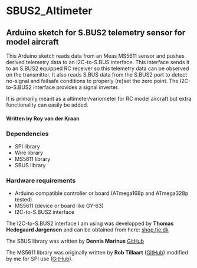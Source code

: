 # SBUS2_Altimeter
## Arduino sketch for S.BUS2 telemetry sensor for model aircraft

This Arduino sketch reads data from an Meas MS5611 sensor and pushes derived telemetry data to an I2C-to-S.BUS interface. This interface sends it to an S.BUS2 equipped RC receiver so this telemetry data can be observed on the transmitter.
It also reads S.BUS data from the S.BUS2 port to detect no-signal and failsafe conditions to properly (re)set the zero point. The I2C-to-S.BUS2 interface provides a signal inverter.

It is primarily meant as a altimeter/variometer for RC model aircraft but extra functionality can easily be added.

#### Written by Roy van der Kraan

### Dependencies
- SPI library
- Wire library
- MS5611 library
- SBUS library

### Hardware requirements
- Arduino compatible controller or board (ATmega168p and ATmega328p tested)
- MS5611 (device or board like GY-63)
- I2C-to-S.BUS2 interface

The I2C-to-S.BUS2 interface I am using was developped by **Thomas Hedegaard Jørgensen**  and can be obtained from here:
 [shop.tje.dk](https://shop.tje.dk/catalog/product_info.php?products_id=42)

The SBUS library was written by **Dennis Marinus** [GitHub](https://github.com/zendes/SBUS)

The MS5611 library was originally written by **Rob Tillaart** ([GitHub](https://github.com/RobTillaart/Arduino)) modified by me for SPI use ([GitHub](https://github.com/Troynica/MS5611)).

